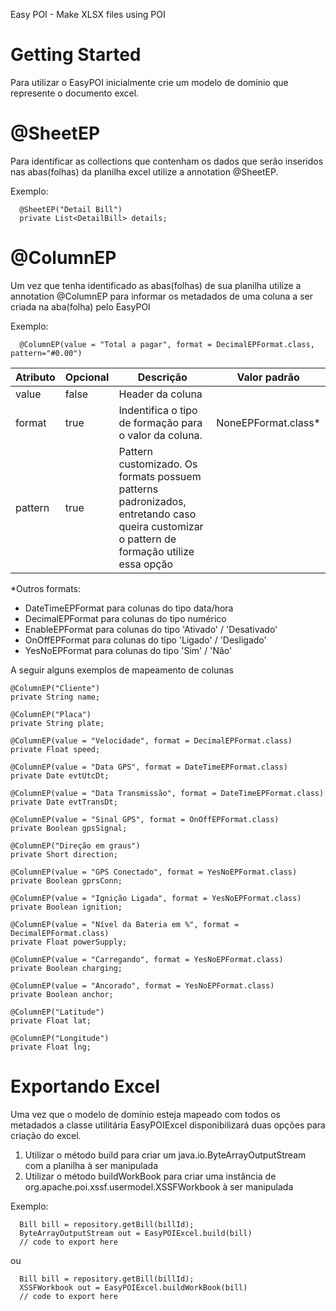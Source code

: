 Easy POI - Make XLSX files using POI

# Getting Started

Para utilizar o EasyPOI inicialmente crie um modelo de domínio que represente o documento excel.

# @SheetEP
Para identificar as collections que contenham os dados que serão inseridos nas abas(folhas) da planilha excel utilize a annotation @SheetEP.

Exemplo:

```
  @SheetEP("Detail Bill")
  private List<DetailBill> details;
```

# @ColumnEP
Um vez que tenha identificado as abas(folhas) de sua planilha utilize a annotation @ColumnEP para informar os metadados de uma coluna a ser criada na aba(folha) pelo EasyPOI

Exemplo:
```
  @ColumnEP(value = "Total a pagar", format = DecimalEPFormat.class, pattern="#0.00")
```

| Atributo | Opcional | Descrição                                                                                                                                 | Valor padrão                                                                                                                                                                                                                                                                                                |
|----------|----------|-------------------------------------------------------------------------------------------------------------------------------------------|-------------------------------------------------------------------------------------------------------------------------------------------------------------------------------------------------------------------------------------------------------------------------------------------------------------|
| value    | false    | Header da coluna                                                                                                                          |                                                                                                                                                                                                                                                                                                             |
| format   | true     |  Indentifica o tipo de formação para o valor da coluna.                                                                                   |  NoneEPFormat.class* |
| pattern  | true     | Pattern customizado. Os formats possuem patterns padronizados, entretando caso queira customizar o pattern de formação utilize essa opção |                                                                                                                                                                                                                                                                                                             |

*Outros formats: 
* DateTimeEPFormat para colunas do tipo data/hora 
* DecimalEPFormat para colunas do tipo numérico 
* EnableEPFormat para colunas do tipo 'Ativado' / 'Desativado' 
* OnOffEPFormat  para colunas do tipo 'Ligado' / 'Desligado' 
* YesNoEPFormat  para colunas do tipo 'Sim' / 'Não'

A seguir alguns exemplos de mapeamento de colunas

```
@ColumnEP("Cliente")
private String name;

@ColumnEP("Placa")
private String plate;

@ColumnEP(value = "Velocidade", format = DecimalEPFormat.class)
private Float speed;

@ColumnEP(value = "Data GPS", format = DateTimeEPFormat.class)
private Date evtUtcDt;

@ColumnEP(value = "Data Transmissão", format = DateTimeEPFormat.class)
private Date evtTransDt; 

@ColumnEP(value = "Sinal GPS", format = OnOffEPFormat.class)
private Boolean gpsSignal;

@ColumnEP("Direção em graus") 
private Short direction;

@ColumnEP(value = "GPS Conectado", format = YesNoEPFormat.class)
private Boolean gprsConn;

@ColumnEP(value = "Ignição Ligada", format = YesNoEPFormat.class)
private Boolean ignition;

@ColumnEP(value = "Nível da Bateria em %", format = DecimalEPFormat.class)
private Float powerSupply;

@ColumnEP(value = "Carregando", format = YesNoEPFormat.class)
private Boolean charging;

@ColumnEP(value = "Ancorado", format = YesNoEPFormat.class)
private Boolean anchor;

@ColumnEP("Latitude")
private Float lat;

@ColumnEP("Longitude")
private Float lng;
```

# Exportando Excel
Uma vez que o modelo de domínio esteja mapeado com todos os metadados a classe utilitária EasyPOIExcel disponibilizará duas opções para criação do excel.

1. Utilizar o método build para criar um java.io.ByteArrayOutputStream com a planilha à ser manipulada
2. Utilizar o método buildWorkBook para criar uma instância de org.apache.poi.xssf.usermodel.XSSFWorkbook à ser manipulada

Exemplo: 
```
  Bill bill = repository.getBill(billId);
  ByteArrayOutputStream out = EasyPOIExcel.build(bill)
  // code to export here
```

ou

```
  Bill bill = repository.getBill(billId);
  XSSFWorkbook out = EasyPOIExcel.buildWorkBook(bill)
  // code to export here
```
